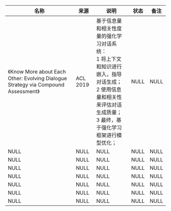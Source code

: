 |名称  |  来源   | 说明  |状态   | 备注  |
|  ----  | ----  |----  | ----  |----  |
| 《Know More about Each Other: Evolving Dialogue Strategy via Compound Assessment》| ACL 2019|基于信息量和相关性度量的强化学习对话系统：<br/>1 将上下文和知识进行嵌入，指导对话生成；<br/>2 使用信息量和相关性来评估对话生成质量；<br/>3 最终，基于强化学习框架进行模型优化；|NULL |NULL|
| NULL  | NULL |NULL |NULL |NULL |
| NULL  | NULL |NULL |NULL |NULL |
| NULL  | NULL |NULL |NULL |NULL |
| NULL  | NULL |NULL |NULL |NULL |
| NULL  | NULL |NULL |NULL |NULL |
| NULL  | NULL |NULL |NULL |NULL |
| NULL  | NULL |NULL |NULL |NULL |
